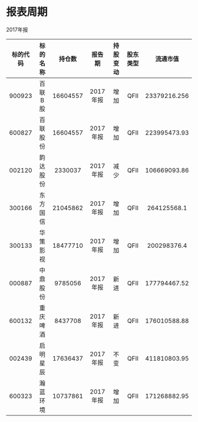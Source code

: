 # 报表周期 

2017年报

| 标的代码 | 标的名称 | 持仓数 | 报告期 | 持股变动 | 股东类型 | 流通市值 |
|:--:|:--:|:--:|:--:|:--:|:--:|:--:|
|900923|百联B股|16604557|2017年报|增加|QFII|23379216.256|
|600827|百联股份|16604557|2017年报|增加|QFII|223995473.93|
|002120|韵达股份|2330037|2017年报|减少|QFII|106669093.86|
|300166|东方国信|21045862|2017年报|增加|QFII|264125568.1|
|300133|华策影视|18477710|2017年报|增加|QFII|200298376.4|
|000887|中鼎股份|9785056|2017年报|新进|QFII|177794467.52|
|600132|重庆啤酒|8437708|2017年报|新进|QFII|176010588.88|
|002439|启明星辰|17636437|2017年报|不变|QFII|411810803.95|
|600323|瀚蓝环境|10737861|2017年报|增加|QFII|171268882.95|